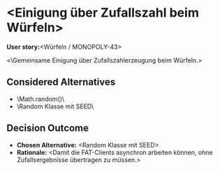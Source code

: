 # \<Einigung über Zufallszahl beim Würfeln\>

**User story:**\<Würfeln / MONOPOLY-43\>

<\Gemeinsame Einigung über Zufallszahlerzeugung beim Würfeln.\>

## Considered Alternatives

* \Math.random()\
* \Random Klasse mit SEED\

## Decision Outcome

* **Chosen Alternative:** \<Random Klasse mit SEED\>
* **Rationale:** \<Damit die FAT-Clients asynchron arbeiten können, ohne Zufallsergebnisse übertragen zu müssen.\>

